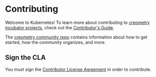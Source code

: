 # Contributing

Welcome to Kubernetes! To learn more about contributing to [creometry incubator projects](README.md), check out the [Contributor's Guide](https://git.creometry.io/community/contributors/guide/).

The [creometry community repo](https://github.com/creometrist/community) contains information about how to get started, how the community organizes, and more.

## Sign the CLA

You must sign the [Contributor License Agreement](https://git.creometrist.io/contributors/guide/README.md#sign-the-cla) in order to contribute.
